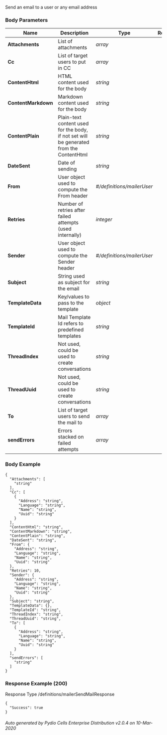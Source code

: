 






 
Send an email to a user or any email address  


### Body Parameters

Name | Description | Type | Required
---|---|---|---
**Attachments** | List of attachments | _array_ |   
**Cc** | List of target users to put in CC | _array_ |   
**ContentHtml** | HTML content used for the body | _string_ |   
**ContentMarkdown** | Markdown content used for the body | _string_ |   
**ContentPlain** | Plain-text content used for the body, if not set will be generated from the ContentHtml | _string_ |   
**DateSent** | Date of sending | _string_ |   
**From** | User object used to compute the From header | _#/definitions/mailerUser_ |   
**Retries** | Number of retries after failed attempts (used internally) | _integer_ |   
**Sender** | User object used to compute the Sender header | _#/definitions/mailerUser_ |   
**Subject** | String used as subject for the email | _string_ |   
**TemplateData** | Key/values to pass to the template | _object_ |   
**TemplateId** | Mail Template Id refers to predefined templates | _string_ |   
**ThreadIndex** | Not used, could be used to create conversations | _string_ |   
**ThreadUuid** | Not used, could be used to create conversations | _string_ |   
**To** | List of target users to send the mail to | _array_ |   
**sendErrors** | Errors stacked on failed attempts | _array_ |   


### Body Example
```
{
  "Attachments": [
    "string"
  ],
  "Cc": [
    {
      "Address": "string",
      "Language": "string",
      "Name": "string",
      "Uuid": "string"
    }
  ],
  "ContentHtml": "string",
  "ContentMarkdown": "string",
  "ContentPlain": "string",
  "DateSent": "string",
  "From": {
    "Address": "string",
    "Language": "string",
    "Name": "string",
    "Uuid": "string"
  },
  "Retries": 10,
  "Sender": {
    "Address": "string",
    "Language": "string",
    "Name": "string",
    "Uuid": "string"
  },
  "Subject": "string",
  "TemplateData": {},
  "TemplateId": "string",
  "ThreadIndex": "string",
  "ThreadUuid": "string",
  "To": [
    {
      "Address": "string",
      "Language": "string",
      "Name": "string",
      "Uuid": "string"
    }
  ],
  "sendErrors": [
    "string"
  ]
}
```






### Response Example (200)
Response Type /definitions/mailerSendMailResponse

```
{
  "Success": true
}
```




###### Auto generated by Pydio Cells Enterprise Distribution v2.0.4 on 10-Mar-2020
